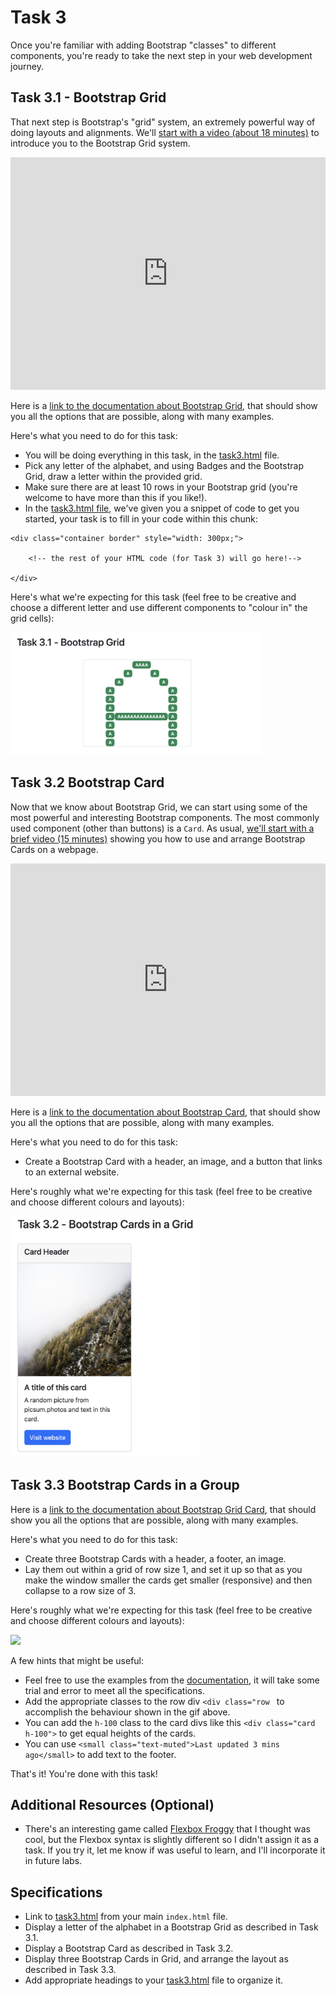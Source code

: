 # Task 3

Once you're familiar with adding Bootstrap "classes" to different components, you're ready to take the next step in your web development journey.

## Task 3.1 - Bootstrap Grid

That next step is Bootstrap's "grid" system, an extremely powerful way of doing layouts and alignments.
We'll [start with a video (about 18 minutes)](https://www.vibby.com/v/XJADiVo3T) to introduce you to the Bootstrap Grid system.

<iframe src="https://www.vibby.com/embed/vib?vib=XJADiVo3T" frameborder="0" scrolling="no" seamless="yes" style="overflow: hidden; width: 100%; max-width: 640px; height: 372px;" allowfullscreen=""></iframe>

Here is a [link to the documentation about Bootstrap Grid](https://getbootstrap.com/docs/5.2/layout/grid/), that should show you all the options that are possible, along with many examples.

Here's what you need to do for this task:
- You will be doing everything in this task, in the [task3.html](task3/task3.html) file.
- Pick any letter of the alphabet, and using Badges and the Bootstrap Grid, draw a letter within the provided grid.
- Make sure there are at least 10 rows in your Bootstrap grid (you're welcome to have more than this if you like!).
- In the [task3.html file](task3/task3.html), we've given you a snippet of code to get you started, your task is to fill in your code within this chunk:

```
<div class="container border" style="width: 300px;">

    <!-- the rest of your HTML code (for Task 3) will go here!-->

</div>
```

Here's what we're expecting for this task (feel free to be creative and choose a different letter and use different components to "colour in" the grid cells):

<img src="task3/images/task3_letter.png" width=80%>

## Task 3.2 Bootstrap Card

Now that we know about Bootstrap Grid, we can start using some of the most powerful and interesting Bootstrap components.
The most commonly used component (other than buttons) is a `Card`.
As usual, [we'll start with a brief video (15 minutes)](https://www.vibby.com/v/mkmMPlh2a) showing you how to use and arrange Bootstrap Cards on a webpage.

<iframe src="https://www.vibby.com/embed/vib?vib=mkmMPlh2a" frameborder="0" scrolling="no" seamless="yes" style="overflow: hidden; width: 100%; max-width: 640px; height: 372px;" allowfullscreen=""></iframe>

Here is a [link to the documentation about Bootstrap Card](https://getbootstrap.com/docs/5.2/components/card/), that should show you all the options that are possible, along with many examples.

Here's what you need to do for this task:

- Create a Bootstrap Card with a header, an image, and a button that links to an external website.

Here's roughly what we're expecting for this task (feel free to be creative and choose different colours and layouts):

<img src="task3/images/task3_card.png" width=60%>

## Task 3.3 Bootstrap Cards in a Group

Here is a [link to the documentation about Bootstrap Grid Card](https://getbootstrap.com/docs/5.2/components/card/#grid-cards), that should show you all the options that are possible, along with many examples.

Here's what you need to do for this task:
- Create three Bootstrap Cards with a header, a footer, an image.
- Lay them out within a grid of row size 1, and set it up so that as you make the window smaller the cards get smaller (responsive) and then collapse to a row size of 3.

Here's roughly what we're expecting for this task (feel free to be creative and choose different colours and layouts):

<img src="task3/images/task3_grid.gif" width=80%>

A few hints that might be useful:

- Feel free to use the examples from the [documentation](https://getbootstrap.com/docs/5.2/components/card/#grid-cards), it  will take some trial and error to meet all the specifications.
- Add the appropriate classes to the row div `<div class="row ` to accomplish the behaviour shown in the gif above.
- You can add the `h-100` class to the card divs like this `<div class="card h-100">` to get equal heights of the cards.
- You can use `<small class="text-muted">Last updated 3 mins ago</small>` to add text to the footer.

That's it!
You're done with this task!

## Additional Resources (Optional)

- There's an interesting game called [Flexbox Froggy](https://flexboxfroggy.com) that I thought was cool, but the Flexbox syntax is slightly different so I didn't assign it as a task. If you try it, let me know if was useful to learn, and I'll incorporate it in future labs.

## Specifications

- Link to [task3.html](task3/task3.html) from your main `index.html` file.
- Display a letter of the alphabet in a Bootstrap Grid as described in Task 3.1.
- Display a Bootstrap Card as described in Task 3.2.
- Display three Bootstrap Cards in Grid, and arrange the layout as described in Task 3.3.
- Add appropriate headings to your [task3.html](task3/task3.html) file to organize it.